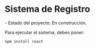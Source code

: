 <h1>Sistema de Registro</h1>
- Estado del proyecto: En construcción.

Para ejecutar el sistema, debes poner: 

```npm install react```
